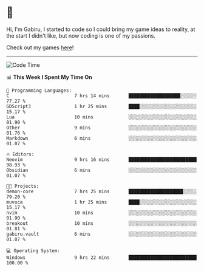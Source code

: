 # 🐀

Hi, I'm Gabiru, I started to code so I could bring my game ideas to reality, at the start I didn't like, but now coding is one of my passions.

Check out my games [here](https://gabiru.art/projetos/)!

---

<!--START_SECTION:waka-->
![Code Time](http://img.shields.io/badge/Code%20Time-430%20hrs%206%20mins-blue)

📊 **This Week I Spent My Time On** 

```text
💬 Programming Languages: 
C                        7 hrs 14 mins       ███████████████████░░░░░░   77.27 % 
GDScript3                1 hr 25 mins        ████░░░░░░░░░░░░░░░░░░░░░   15.17 % 
Lua                      10 mins             ░░░░░░░░░░░░░░░░░░░░░░░░░   01.90 % 
Other                    9 mins              ░░░░░░░░░░░░░░░░░░░░░░░░░   01.76 % 
Markdown                 6 mins              ░░░░░░░░░░░░░░░░░░░░░░░░░   01.07 % 

🔥 Editors: 
Neovim                   9 hrs 16 mins       █████████████████████████   98.93 % 
Obsidian                 6 mins              ░░░░░░░░░░░░░░░░░░░░░░░░░   01.07 % 

🐱‍💻 Projects: 
demon-core               7 hrs 25 mins       ████████████████████░░░░░   79.20 % 
muvuca                   1 hr 25 mins        ████░░░░░░░░░░░░░░░░░░░░░   15.17 % 
nvim                     10 mins             ░░░░░░░░░░░░░░░░░░░░░░░░░   01.90 % 
breakout                 10 mins             ░░░░░░░░░░░░░░░░░░░░░░░░░   01.81 % 
gabiru.vault             6 mins              ░░░░░░░░░░░░░░░░░░░░░░░░░   01.07 % 

💻 Operating System: 
Windows                  9 hrs 22 mins       █████████████████████████   100.00 % 
```


<!--END_SECTION:waka-->
